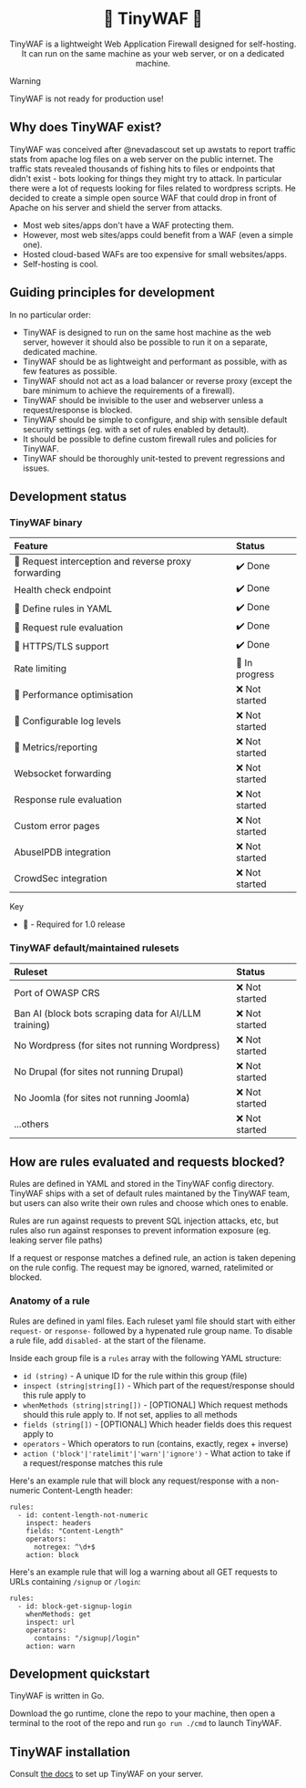 <h1 align="center">🚧 TinyWAF 🚧</h1>

<p align="center">
TinyWAF is a lightweight Web Application Firewall designed for self-hosting.
It can run on the same machine as your web server, or on a dedicated machine.
</p>

> [!WARNING]
> TinyWAF is not ready for production use!


## Why does TinyWAF exist?

TinyWAF was conceived after @nevadascout set up awstats to report traffic stats
from apache log files on a web server on the public internet. The traffic stats
revealed thousands of fishing hits to files or endpoints that didn't exist - bots
looking for things they might try to attack. In particular there were a lot of
requests looking for files related to wordpress scripts. He decided to create a
simple open source WAF that could drop in front of Apache on his server and
shield the server from attacks.

* Most web sites/apps don't have a WAF protecting them.
* However, most web sites/apps could benefit from a WAF (even a simple one).
* Hosted cloud-based WAFs are too expensive for small websites/apps.
* Self-hosting is cool.


## Guiding principles for development

In no particular order:

* TinyWAF is designed to run on the same host machine as the web server, however
it should also be possible to run it on a separate, dedicated machine.
* TinyWAF should be as lightweight and performant as possible, with as few
features as possible.
* TinyWAF should not act as a load balancer or reverse proxy (except the bare
minimum to achieve the requirements of a firewall).
* TinyWAF should be invisible to the user and webserver unless a request/response
is blocked.
* TinyWAF should be simple to configure, and ship with sensible default
security settings (eg. with a set of rules enabled by detault).
* It should be possible to define custom firewall rules and policies for TinyWAF.
* TinyWAF should be thoroughly unit-tested to prevent regressions and issues.


## Development status

### TinyWAF binary

|**Feature**|**Status**|
|:---|:---|
| :large_orange_diamond: Request interception and reverse proxy forwarding | :heavy_check_mark: Done |
| Health check endpoint | :heavy_check_mark: Done |
| :large_orange_diamond: Define rules in YAML | :heavy_check_mark: Done |
| :large_orange_diamond: Request rule evaluation | :heavy_check_mark: Done |
| :large_orange_diamond: HTTPS/TLS support | :heavy_check_mark: Done |
| Rate limiting | :construction: In progress |
| :large_orange_diamond: Performance optimisation | :x: Not started |
| :large_orange_diamond: Configurable log levels | :x: Not started |
| :large_orange_diamond: Metrics/reporting | :x: Not started | <!-- aggregate telemetry for marketing site + reporting for TinyWAF Pro -->
| Websocket forwarding | :x: Not started | <!-- https://github.com/koding/websocketproxy -->
| Response rule evaluation | :x: Not started |
| Custom error pages | :x: Not started |
| AbuseIPDB integration | :x: Not started |
| CrowdSec integration | :x: Not started |

Key
* :large_orange_diamond: - Required for 1.0 release

### TinyWAF default/maintained rulesets

|**Ruleset**|**Status**|
|:---|:---|
| Port of OWASP CRS | :x: Not started |
| Ban AI (block bots scraping data for AI/LLM training) | :x: Not started |
| No Wordpress (for sites not running Wordpress) | :x: Not started |
| No Drupal (for sites not running Drupal) | :x: Not started |
| No Joomla (for sites not running Joomla) | :x: Not started |
| ...others | :x: Not started |


## How are rules evaluated and requests blocked?

<!-- @todo: move this whole section to docs site -->

Rules are defined in YAML and stored in the TinyWAF config directory. TinyWAF
ships with a set of default rules maintaned by the TinyWAF team, but users can
also write their own rules and choose which ones to enable.

Rules are run against requests to prevent SQL injection attacks, etc, but
rules also run against responses to prevent information exposure (eg. leaking
server file paths)

If a request or response matches a defined rule, an action is taken depening on
the rule config. The request may be ignored, warned, ratelimited or blocked.


### Anatomy of a rule

Rules are defined in yaml files. Each ruleset yaml file should start with either
`request-` or `response-` followed by a hypenated rule group name. To disable a
rule file, add `disabled-` at the start of the filename.

Inside each group file is a `rules` array with the following YAML structure:

* `id (string)` - A unique ID for the rule within this group (file)
* `inspect (string|string[])` - Which part of the request/response should this rule apply to
* `whenMethods (string|string[])` - [OPTIONAL] Which request methods should this rule apply to. If not set, applies to all methods
* `fields (string[])` - [OPTIONAL] Which header fields does this request apply to
* `operators` - Which operators to run (contains, exactly, regex + inverse)
* `action ('block'|'ratelimit'|'warn'|'ignore')` - What action to take if a request/response matches this rule

Here's an example rule that will block any request/response with a non-numeric
Content-Length header:

```
rules:
  - id: content-length-not-numeric
    inspect: headers
    fields: "Content-Length"
    operators:
      notregex: ^\d+$
    action: block
```

Here's an example rule that will log a warning about all GET requests to URLs
containing `/signup` or `/login`:

```
rules:
  - id: block-get-signup-login
    whenMethods: get
    inspect: url
    operators:
      contains: "/signup|/login"
    action: warn
```

## Development quickstart

TinyWAF is written in Go.

Download the go runtime, clone the repo to your machine, then open a terminal to
the root of the repo and run `go run ./cmd` to launch TinyWAF.


## TinyWAF installation

Consult [the docs](https://tinywaf.com/docs/) to set up TinyWAF on your server.

